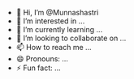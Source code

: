 - 👋 Hi, I’m @Munnashastri
- 👀 I’m interested in ...
- 🌱 I’m currently learning ...
- 💞️ I’m looking to collaborate on ...
- 📫 How to reach me ...
- 😄 Pronouns: ...
- ⚡ Fun fact: ...

<!---
Munnashastri/Munnashastri is a ✨ special ✨ repository because its `README.md` (this file) appears on your GitHub profile.
You can click the Preview link to take a look at your changes.
--->
